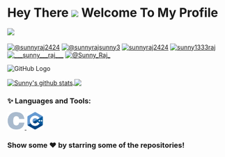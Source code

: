 # Hey There <img src="https://media.giphy.com/media/hvRJCLFzcasrR4ia7z/giphy.gif" width="25px"> Welcome To My Profile

![](https://komarev.com/ghpvc/?username=your-SR-Sunny-Raj&color=blue&style=plastic)

<p align="left">
<a href="https://dev.to/@sunnyraj2424" target="blank"><img align="center" src="https://cdn.jsdelivr.net/npm/simple-icons@3.0.1/icons/dev-dot-to.svg" alt="@sunnyraj2424" height="30" width="40" /></a>
<a href="https://twitter.com/@sunnyrajsunny3" target="blank"><img align="center" src="https://images.app.goo.gl/knAVPrWGJ1oDXpeP7" alt="@sunnyrajsunny3" height="30" width="40" /></a>
<a href="https://linkedin.com/in/sunnyraj2424" target="blank"><img align="center" src="https://cdn.jsdelivr.net/npm/simple-icons@3.0.1/icons/linkedin.svg" alt="sunnyraj2424" height="30" width="40" /></a>
<a href="https://fb.com/sunny1333raj" target="blank"><img align="center" src="https://cdn.jsdelivr.net/npm/simple-icons@3.0.1/icons/facebook.svg" alt="sunny1333raj" height="30" width="40" /></a>
<a href="https://instagram.com/___sunny___raj___" target="blank"><img align="center" src="https://cdn.jsdelivr.net/npm/simple-icons@3.0.1/icons/instagram.svg" alt="___sunny___raj___" height="30" width="40" /></a>
<a href="https://www.hackerrank.com/Sunny_Raj_" target="blank"><img align="center" src="https://cdn.jsdelivr.net/npm/simple-icons@3.0.1/icons/hackerrank.svg" alt="@Sunny_Raj_" height="30" width="40" /></a>
</p>

![GitHub Logo](https://media.giphy.com/media/dxn6fRlTIShoeBr69N/giphy.gif)

<a href="https://github.com/SR-Sunny-Raj">
 <img align="center" src="https://github-readme-stats.vercel.app/api?username=SR-Sunny-Raj&show_icons=true&theme=radical&line_height=27" alt="Sunny's github stats"/>
</a>
<a href="https://github.com/SR-Sunny-Raj">
  <img align="center" src="https://github-readme-stats.vercel.app/api/top-langs/?username=SR-Sunny-Raj&theme=radical&line_langs_below=1" />
</a>

<h3 align="left">✨ Languages and Tools:</h3>
<p align="left"> <a href="https://www.cprogramming.com/" target="_blank"> <img src="https://raw.githubusercontent.com/devicons/devicon/master/icons/c/c-original.svg" alt="c" width="40" height="40"/> </a> <a href="https://www.w3schools.com/cpp/" target="_blank"> <img src="https://raw.githubusercontent.com/devicons/devicon/master/icons/cplusplus/cplusplus-original.svg" alt="cplusplus" width="40" height="40"/> </a> </p>


### Show some ❤️ by starring some of the repositories!
